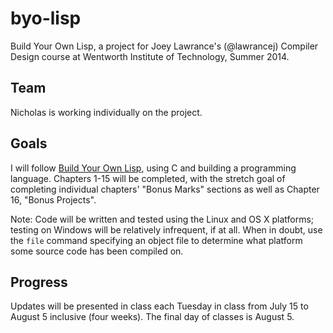 # byo-lisp

Build Your Own Lisp, a project for Joey Lawrance's (@lawrancej) Compiler Design
course at Wentworth Institute of Technology, Summer 2014.

## Team

Nicholas is working individually on the project.

## Goals

I will follow [Build Your Own Lisp](http://www.buildyourownlisp.com/), using C
and building a programming language. Chapters 1-15 will be completed, with the
stretch goal of completing individual chapters' "Bonus Marks" sections as well
as Chapter 16, "Bonus Projects".

Note: Code will be written and tested using the Linux and OS X platforms;
testing on Windows will be relatively infrequent, if at all. When in doubt, use
the `file` command specifying an object file to determine what platform some
source code has been compiled on.

## Progress

Updates will be presented in class each Tuesday in class from July 15 to August
5 inclusive (four weeks). The final day of classes is August 5.
